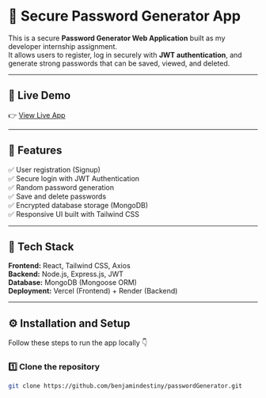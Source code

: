 # 🔐 Secure Password Generator App

This is a secure **Password Generator Web Application** built as my developer internship assignment.  
It allows users to register, log in securely with **JWT authentication**, and generate strong passwords that can be saved, viewed, and deleted.

---

## 🚀 Live Demo
👉 [View Live App](https://password-generator-sigma-gray-78.vercel.app)


---

## 🧠 Features

✅ User registration (Signup)  
✅ Secure login with JWT Authentication  
✅ Random password generation  
✅ Save and delete passwords  
✅ Encrypted database storage (MongoDB)  
✅ Responsive UI built with Tailwind CSS  

---

## 🧰 Tech Stack

**Frontend:** React, Tailwind CSS, Axios  
**Backend:** Node.js, Express.js, JWT  
**Database:** MongoDB (Mongoose ORM)  
**Deployment:** Vercel (Frontend) + Render (Backend)

---

## ⚙️ Installation and Setup

Follow these steps to run the app locally 👇  

### 1️⃣ Clone the repository
```bash
git clone https://github.com/benjamindestiny/passwordGenerator.git
